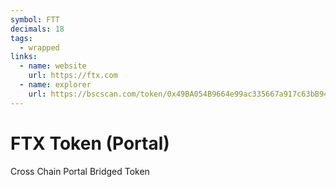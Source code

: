 ```yaml
---
symbol: FTT
decimals: 18
tags:
  - wrapped
links:
  - name: website
    url: https://ftx.com
  - name: explorer
    url: https://bscscan.com/token/0x49BA054B9664e99ac335667a917c63bB94332E84
---
```


# FTX Token (Portal)

Cross Chain Portal Bridged Token
